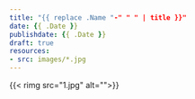 ```yaml
---
title: "{{ replace .Name "-" " " | title }}"
date: {{ .Date }}
publishdate: {{ .Date }}
draft: true
resources:
- src: images/*.jpg
---
```


{{< rimg src="1.jpg" alt="">}}
